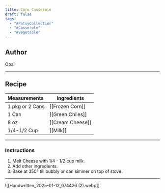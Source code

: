 ```yaml
---
title: Corn Casserole
draft: false
tags:
  - "#PatsyCollection"
  - "#Casserole"
  - "#Vegetable"
---
```

## Author
Opal
___
## Recipe

| Measurements  | Ingredients              |
| :------------ | ------------------------ |
|1 pkg or 2 Cans|[[Frozen Corn]]|
|1 Can|[[Green Chiles]]|
|8 oz|[[Cream Cheese]]|
|1/4-1/2 Cup|[[Milk]]|
___
### Instructions
1. Melt Cheese with 1/4 - 1/2 cup milk.
2. Add other ingredients.
3. Bake at 350° till bubbly or can simmer on top of stove.
___
![[Handwritten_2025-01-12_074426 (2).webp]]